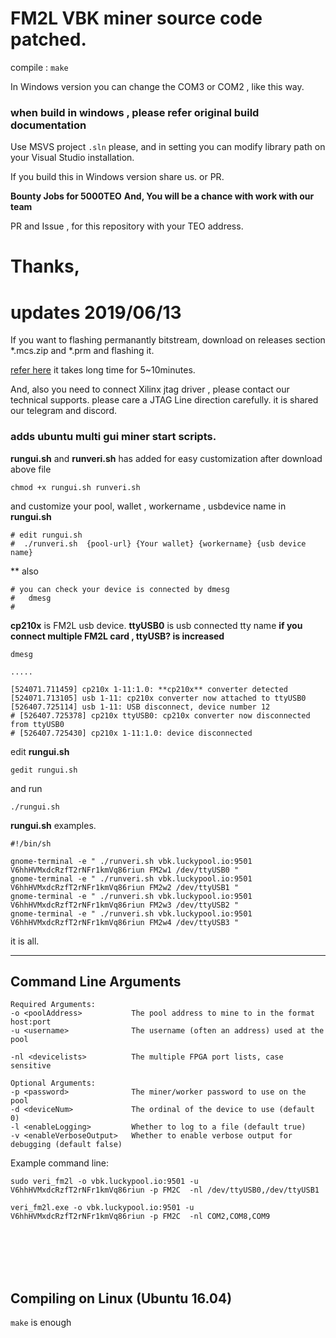 # FM2L VBK miner source code patched.

compile : `make`

In Windows version you can change the COM3 or COM2 , like this way.

### when build in windows , please refer original build documentation

Use MSVS project `.sln` please, and in setting you can modify library path on your Visual Studio installation.

If you build this in Windows version share us. or PR.

**Bounty Jobs for 5000TEO**
**And, You will be a chance with work with our team**

PR and Issue , for this repository with your TEO address.


# Thanks,

# updates 2019/06/13

If you want to flashing permanantly bitstream, download on releases section *.mcs.zip and *.prm 
and flashing it.

[refer here](https://github.com/trustcoinmining/TCM-FMx/blob/master/VIVADO-MCS-File-Flashing.docx)
it takes long time for 5~10minutes.

And, also you need to connect Xilinx jtag driver , please contact our technical supports.
please care a JTAG Line direction carefully. it is shared our telegram and discord.


### adds ubuntu multi gui miner start scripts.

**rungui.sh** and **runveri.sh** has added for easy customization
after download above file

```
chmod +x rungui.sh runveri.sh

```
and customize your pool, wallet , workername , usbdevice name in **rungui.sh**

```
# edit rungui.sh 
#  ./runveri.sh  {pool-url} {Your wallet} {workername} {usb device name}
```

** also 
```
# you can check your device is connected by dmesg
#   dmesg
#  
```
**cp210x** is FM2L usb device.
**ttyUSB0** is usb connected tty name
**if you connect multiple FM2L card , ttyUSB? is increased**

```
dmesg

.....

[524071.711459] cp210x 1-11:1.0: **cp210x** converter detected
[524071.713105] usb 1-11: cp210x converter now attached to ttyUSB0
[526407.725114] usb 1-11: USB disconnect, device number 12
# [526407.725378] cp210x ttyUSB0: cp210x converter now disconnected from ttyUSB0
# [526407.725430] cp210x 1-11:1.0: device disconnected

```

edit **rungui.sh** 

```
gedit rungui.sh
```

and run

```
./rungui.sh

```
**rungui.sh** examples.

```
#!/bin/sh

gnome-terminal -e " ./runveri.sh vbk.luckypool.io:9501 V6hhHVMxdcRzfT2rNFr1kmVq86riun FM2w1 /dev/ttyUSB0 "
gnome-terminal -e " ./runveri.sh vbk.luckypool.io:9501 V6hhHVMxdcRzfT2rNFr1kmVq86riun FM2w2 /dev/ttyUSB1 "
gnome-terminal -e " ./runveri.sh vbk.luckypool.io:9501 V6hhHVMxdcRzfT2rNFr1kmVq86riun FM2w3 /dev/ttyUSB2 "
gnome-terminal -e " ./runveri.sh vbk.luckypool.io:9501 V6hhHVMxdcRzfT2rNFr1kmVq86riun FM2w4 /dev/ttyUSB3 "
```

it is all.

----------


## Command Line Arguments
<a name="command_line"></a>
```VeriBlock vBlake FM2L FPGA Miner v4.12
Required Arguments:
-o <poolAddress>           The pool address to mine to in the format host:port
-u <username>              The username (often an address) used at the pool

-nl <devicelists>          The multiple FPGA port lists, case sensitive

Optional Arguments:
-p <password>              The miner/worker password to use on the pool
-d <deviceNum>             The ordinal of the device to use (default 0)
-l <enableLogging>         Whether to log to a file (default true)
-v <enableVerboseOutput>   Whether to enable verbose output for debugging (default false)
```

Example command line:
```
sudo veri_fm2l -o vbk.luckypool.io:9501 -u V6hhHVMxdcRzfT2rNFr1kmVq86riun -p FM2C  -nl /dev/ttyUSB0,/dev/ttyUSB1

veri_fm2l.exe -o vbk.luckypool.io:9501 -u V6hhHVMxdcRzfT2rNFr1kmVq86riun -p FM2C  -nl COM2,COM8,COM9
```


<br><br>
<br><br>
## Compiling on Linux (Ubuntu 16.04)

`make` is enough
